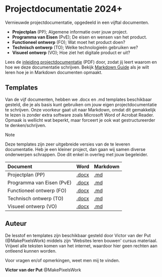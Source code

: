 # Projectdocumentatie 2024+

Vernieuwde projectdocumentatie, opgedeeld in een vijftal documenten. 

- **Projectplan** (PP); Algemene informatie over jouw project.  
- **Programma van Eisen** (PvE); De eisen en wensen van het product.
- **Functioneel ontwerp** (FO); Wat moet het product doen?
- **Technisch ontwerp** (TO); Welke technologieën gebruiken we?
- **Visueel ontwerp** (VO); Hoe ziet het digitale product er uit?

Lees de [inleiding projectdocumentatie][A] (PDF) door, zodat jij leert waarom en hoe we deze documentatie schrijven. Bekijk [Markdown Guide][B] als je wilt leren hoe je in Markdown documenten opmaakt.


## Templates

Van de vijf documenten, hebben we .docx en .md templates beschikbaar gesteld, die je als basis kunt gebruiken om jouw eigen projectdocumentatie te schrijven. Onze voorkeur gaat uit naar Markdown, omdat dit gemakkelijk te lezen is zonder extra software zoals Microsoft Word of Acrobat Reader. Opmaak is wellicht wat beperkt, maar forceert je ook wat gestructureerder te denken/schrijven.

> [!NOTE]  
> Deze templates zijn zeer uitgebreide versies van de te leveren documentatie. Heb je een kleiner project, dan gaan wij samen diverse onderwerpen schrappen. Doe dit enkel in overleg met jouw begeleider.

| Document                  | Word       | Markdown  |
| :---                      | :---       | :---       |
| Projectplan (PP)          | [.docx][1] | [.md][6]  |
| Programma van Eisen (PvE) | [.docx][2] | [.md][7]  |
| Functioneel ontwerp (FO)  | [.docx][3] | [.md][8]  |
| Technisch ontwerp (TO)    | [.docx][4] | [.md][9]  |
| Visueel ontwerp (VO)      | [.docx][5] | [.md][10] |


## Auteur

De lesstof en templates zijn beschikbaar gesteld door Victor van der Put (@MakePixelsWork) middels zijn 'Websites leren bouwen' cursus materiaal. Vrijwel alle teksten komen van het internet, waardoor hier geen rechten aan ontleend kunnen worden.

Voor vragen en/of opmerkingen, weet men mij te vinden.

**Victor van der Put**
@MakePixelsWork


<!-- LINKS IN THIS DOCUMENT -->
[1]: <./docs/pp.docx>
[2]: <./docs/pve.docx>
[3]: <./docs/fo.docx>
[4]: <./docs/to.docx>
[5]: <./docs/vo.docx>
[6]: <./docs/pp.md>
[7]: <./docs/pve.md>
[8]: <./docs/fo.md>
[9]: <./docs/to.md>
[10]: <./docs/vo.md>

[A]: <./docs/a04 - Projectdocumentatie.pdf>
[B]: https://www.markdownguide.org/